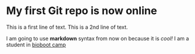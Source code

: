 # My first Git repo is now online
This is a first line of text.
This is a 2nd line of text.

I am going to use **markdown** syntax from now on because it is _cool!_
I am a student in [bioboot camp](http://bioboot.github.io/web-2015!)
